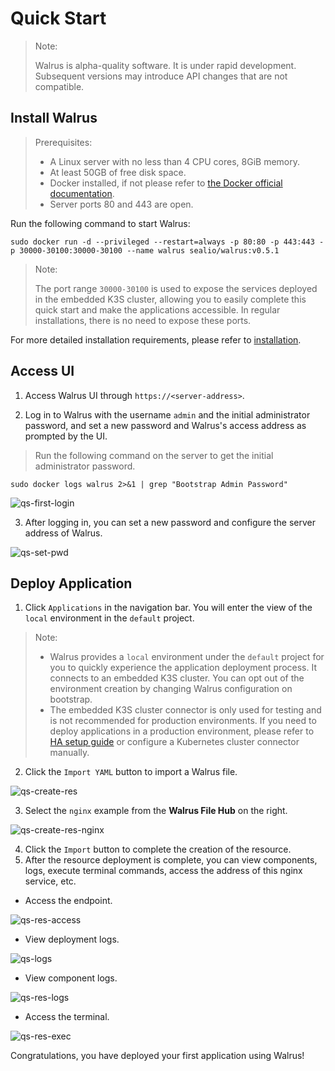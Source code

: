 # Quick Start

> Note:
>
> Walrus is alpha-quality software. It is under rapid development. Subsequent versions may introduce API changes that are not compatible.

## Install Walrus

> Prerequisites:
>
> - A Linux server with no less than 4 CPU cores, 8GiB memory.
> - At least 50GB of free disk space.
> - Docker installed, if not please refer to [the Docker official documentation](https://docs.docker.com/).
> - Server ports 80 and 443 are open.

Run the following command to start Walrus:

```shell
sudo docker run -d --privileged --restart=always -p 80:80 -p 443:443 -p 30000-30100:30000-30100 --name walrus sealio/walrus:v0.5.1
```

> Note:
>
> The port range `30000-30100` is used to expose the services deployed in the embedded K3S cluster,  allowing you to easily complete this quick start and make the applications accessible. In regular installations, there is no need to expose these ports.

For more detailed installation requirements, please refer to [installation](/deploy/standalone).

## Access UI

1. Access Walrus UI through `https://<server-address>`.

2. Log in to Walrus with the username `admin` and the initial administrator password, and set a new password and Walrus's access address as prompted by the UI.

> Run the following command on the server to get the initial administrator password.

```shell
sudo docker logs walrus 2>&1 | grep "Bootstrap Admin Password"
```

![qs-first-login](/img/v0.5.0/quickstart/qs-first-login-en.png)

3. After logging in, you can set a new password and configure the server address of Walrus.

![qs-set-pwd](/img/v0.5.0/quickstart/qs-set-pwd-en.png)

## Deploy Application

1. Click `Applications` in the navigation bar. You will enter the view of the `local` environment in the `default` project.

> Note:
> - Walrus provides a `local` environment under the `default` project for you to quickly experience the application deployment process. It connects to an embedded K3S cluster. You can opt out of the environment creation by changing Walrus configuration on bootstrap.
> - The embedded K3S cluster connector is only used for testing and is not recommended for production environments. If you need to deploy applications in a production environment, please refer to [HA setup guide](deploy/replication) or configure a Kubernetes cluster connector manually.

2. Click the `Import YAML` button to import a Walrus file.

![qs-create-res](/img/v0.5.0/quickstart/qs-create-res-en.png)

3. Select the `nginx` example from the **Walrus File Hub** on the right.

![qs-create-res-nginx](/img/v0.5.0/quickstart/qs-create-res-nginx-en.png)

4. Click the `Import` button to complete the creation of the resource.
5. After the resource deployment is complete, you can view components, logs, execute terminal commands, access the address of this nginx service, etc.

- Access the endpoint.

![qs-res-access](/img/v0.5.0/quickstart/qs-res-access-en.png)

- View deployment logs.

![qs-logs](/img/v0.5.0/quickstart/qs-logs-en.png)

- View component logs.

![qs-res-logs](/img/v0.5.0/quickstart/qs-res-logs-en.png)

- Access the terminal.

![qs-res-exec](/img/v0.5.0/quickstart/qs-res-exec-en.png)

Congratulations, you have deployed your first application using Walrus!
